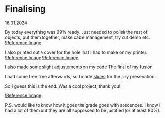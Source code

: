 # Finalising

16.01.2024

By today everything was 99% ready. Just needed to polish the rest of objects, put them together, make cable management, try out demo etc.
[!Reference Image](/process/main/2024-01-16/20240116_Nerding.JPG)

I also printed out a cover for the hole that I had to make on my printer.
[!Reference Image](/process/main/2024-01-16/20240116_CoverFront.png)
[!Reference Image](/process/main/2024-01-16/20240116_CoverBack.png)

I also made some slight adjustements on my [code](/process/electronics/printer/Final/FinalCode/FinalCode.ino)
The final of my [fusion](/process/main/2024-01-16/Ekaterina_Bliznyuk_Final.f3d)

I had some free time afterwards, so I made [slides](/process/presentations/20241712_Slides.pdf) for the jury presenation.

So I guess this is the end. Was a cool project, thank you!

[!Reference Image](/process/main/2024-01-16/20240116_ThankYou.gif)

P.S. would like to know how it goes the grade goes with abscences. I know I had a lot of them but they are all suppossed to be justified (or at least 80%).
